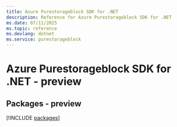 ```yaml
---
title: Azure Purestorageblock SDK for .NET
description: Reference for Azure Purestorageblock SDK for .NET
ms.date: 07/11/2025
ms.topic: reference
ms.devlang: dotnet
ms.service: purestorageblock
---
```

# Azure Purestorageblock SDK for .NET - preview
## Packages - preview
[!INCLUDE [packages](purestorageblock-index.md)]